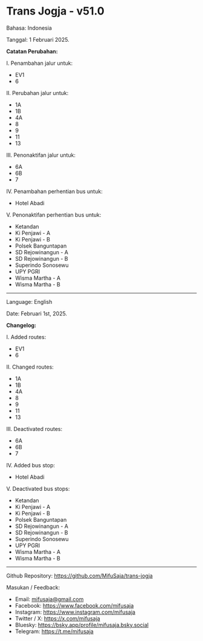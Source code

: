 # Trans Jogja - v51.0

Bahasa: Indonesia

Tanggal: 1 Februari 2025.

__Catatan Perubahan:__

I. Penambahan jalur untuk:
* EV1
* 6

II. Perubahan jalur untuk:
* 1A
* 1B
* 4A
* 8
* 9
* 11
* 13

III. Penonaktifan jalur untuk:
* 6A
* 6B
* 7

IV. Penambahan perhentian bus untuk:
* Hotel Abadi

V. Penonaktifan perhentian bus untuk:
* Ketandan
* Ki Penjawi - A
* Ki Penjawi - B
* Polsek Banguntapan
* SD Rejowinangun - A
* SD Rejowinangun - B
* Superindo Sonosewu 
* UPY PGRI
* Wisma Martha - A
* Wisma Martha - B
    
--------------------------------------------------------------

Language: English

Date: Februari 1st, 2025.

__Changelog:__

I. Added routes:
* EV1
* 6

II. Changed routes:
* 1A
* 1B
* 4A
* 8
* 9
* 11
* 13

III. Deactivated routes:
* 6A
* 6B
* 7

IV. Added bus stop:
* Hotel Abadi

V. Deactivated bus stops:
* Ketandan
* Ki Penjawi - A
* Ki Penjawi - B
* Polsek Banguntapan
* SD Rejowinangun - A
* SD Rejowinangun - B
* Superindo Sonosewu    
* UPY PGRI
* Wisma Martha - A
* Wisma Martha - B

--------------------------------------------------------------

Github Repository: https://github.com/MifuSaja/trans-jogja

Masukan / Feedback: 
- Email: mifusaja@gmail.com
- Facebook: https://www.facebook.com/mifusaja
- Instagram: https://www.instagram.com/mifusaja
- Twitter / X: https://x.com/mifusaja
- Bluesky: https://bsky.app/profile/mifusaja.bsky.social
- Telegram: https://t.me/mifusaja